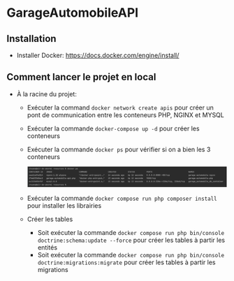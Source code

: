 # GarageAutomobileAPI
## Installation
- Installer Docker: https://docs.docker.com/engine/install/
## Comment lancer le projet en local

- À la racine du projet:
  - Exécuter la command `docker network create apis` pour créer un pont de communication entre les conteneurs PHP, NGINX et MYSQL
  - Exécuter la commande `docker-compose up -d` pour créer les conteneurs
  - Exécuter la commande `docker ps` pour vérifier si on a bien les 3 conteneurs
  
    ![ScreenShot](./readme/containers.png)
  
  - Exécuter la commande `docker compose run php composer install` pour installer les librairies
  - Créer les tables 
    - Soit exécuter la commande `docker compose run php bin/console doctrine:schema:update --force` pour créer les tables à partir les entités
    - Soit exécuter la commande `docker compose run php bin/console doctrine:migrations:migrate` pour créer les tables à partir les migrations 
